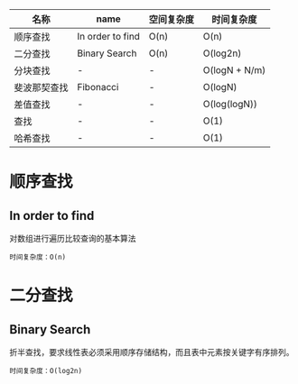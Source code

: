 
|名称|name|空间复杂度|时间复杂度|
|----|----|----|----|
|顺序查找|In order to find|O(n)|O(n)|
|二分查找|Binary Search|O(n)|O(log2n)|
|分块查找|-|-|O(logN + N/m)|
|斐波那契查找|Fibonacci|-|O(logN)|
|差值查找|-|-|O(log(logN))|
|查找|-|-|O(1)|
|哈希查找|-|-|O(1)|
# 顺序查找
## In order to find
对数组进行遍历比较查询的基本算法

```时间复杂度：O(n)```
# 二分查找
## Binary Search
折半查找，要求线性表必须采用顺序存储结构，而且表中元素按关键字有序排列。

```时间复杂度：O(log2n)```




